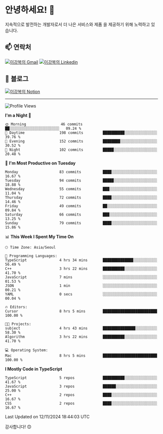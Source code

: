 # 안녕하세요! 👋

지속적으로 발전하는 개발자로서 더 나은 서비스와 제품
을 제공하기 위해 노력하고 있습니다.

## 📫 연락처
[![이강복의 Gmail](https://img.shields.io/badge/Gmail-D14836?style=for-the-badge&logo=gmail&logoColor=white)](mailto:pmmm114@gmail.com)
[![이강복의 Linkedin](https://img.shields.io/badge/LinkedIn-0077B5?style=for-the-badge&logo=linkedin&logoColor=white)](https://www.linkedin.com/in/lkb0297)

## 📝 블로그
[![이강복의 Notion](https://img.shields.io/badge/Notion-000000?style=for-the-badge&logo=notion&logoColor=white)](https://pmmm114.notion.site/)

---
<!--START_SECTION:waka-->
![Profile Views](http://img.shields.io/badge/Profile%20Views-51-blue)

**I'm a Night 🦉** 

```text
🌞 Morning                46 commits          ██░░░░░░░░░░░░░░░░░░░░░░░   09.24 % 
🌆 Daytime                198 commits         ██████████░░░░░░░░░░░░░░░   39.76 % 
🌃 Evening                152 commits         ████████░░░░░░░░░░░░░░░░░   30.52 % 
🌙 Night                  102 commits         █████░░░░░░░░░░░░░░░░░░░░   20.48 % 
```
📅 **I'm Most Productive on Tuesday** 

```text
Monday                   83 commits          ████░░░░░░░░░░░░░░░░░░░░░   16.67 % 
Tuesday                  94 commits          █████░░░░░░░░░░░░░░░░░░░░   18.88 % 
Wednesday                55 commits          ███░░░░░░░░░░░░░░░░░░░░░░   11.04 % 
Thursday                 72 commits          ████░░░░░░░░░░░░░░░░░░░░░   14.46 % 
Friday                   49 commits          ██░░░░░░░░░░░░░░░░░░░░░░░   09.84 % 
Saturday                 66 commits          ███░░░░░░░░░░░░░░░░░░░░░░   13.25 % 
Sunday                   79 commits          ████░░░░░░░░░░░░░░░░░░░░░   15.86 % 
```


📊 **This Week I Spent My Time On** 

```text
🕑︎ Time Zone: Asia/Seoul

💬 Programming Languages: 
TypeScript               4 hrs 34 mins       ██████████████░░░░░░░░░░░   56.49 % 
C++                      3 hrs 22 mins       ██████████░░░░░░░░░░░░░░░   41.70 % 
JavaScript               7 mins              ░░░░░░░░░░░░░░░░░░░░░░░░░   01.53 % 
JSON                     1 min               ░░░░░░░░░░░░░░░░░░░░░░░░░   00.21 % 
YAML                     0 secs              ░░░░░░░░░░░░░░░░░░░░░░░░░   00.04 % 

🔥 Editors: 
Cursor                   8 hrs 5 mins        █████████████████████████   100.00 % 

🐱‍💻 Projects: 
subject                  4 hrs 43 mins       ███████████████░░░░░░░░░░   58.30 % 
Algorithm                3 hrs 22 mins       ██████████░░░░░░░░░░░░░░░   41.70 % 

💻 Operating System: 
Mac                      8 hrs 5 mins        █████████████████████████   100.00 % 
```

**I Mostly Code in TypeScript** 

```text
TypeScript               5 repos             ██████████░░░░░░░░░░░░░░░   41.67 % 
JavaScript               3 repos             ██████░░░░░░░░░░░░░░░░░░░   25.00 % 
C++                      2 repos             ████░░░░░░░░░░░░░░░░░░░░░   16.67 % 
CSS                      2 repos             ████░░░░░░░░░░░░░░░░░░░░░   16.67 % 
```




 Last Updated on 12/11/2024 18:44:03 UTC
<!--END_SECTION:waka-->

감사합니다! 😊
